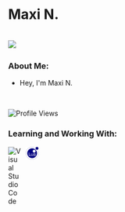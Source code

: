 # Maxi N.
<br />
<a href="#"><img src="https://discord.c99.nl/widget/theme-3/432588595845398548.png"></a>
<br />

### About Me:
- Hey, I'm Maxi N.
<br />

![Profile Views](https://komarev.com/ghpvc/?username=CenturyRV)
<br />

### Learning and Working With:
<img align="left" alt="Visual Studio Code" width="26px" src="https://cdn.jsdelivr.net/gh/devicons/devicon/icons/vscode/vscode-original.svg" style="padding-right:10px;" />
<img align="left" alt="Lua" width="26px" src="https://github.com/devicons/devicon/blob/1119b9f84c0290e0f0b38982099a2bd027a48bf1/icons/lua/lua-plain-wordmark.svg" style="padding-right:10px;" />
